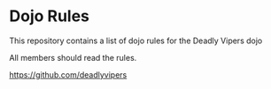 Dojo Rules
==========

This repository contains a list of dojo rules for the Deadly Vipers dojo

All members should read the rules. 

https://github.com/deadlyvipers




